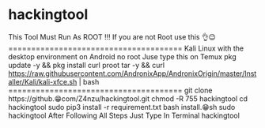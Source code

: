# hackingtool
This Tool Must Run As ROOT !!! If you are not Root use this 👌😉 ====================================== Kali Linux with the desktop environment on Android no root Juse type this on Temux   pkg update -y &amp;&amp; pkg install curl proot tar -y &amp;&amp; curl https://raw.githubusercontent.com/AndronixApp/AndronixOrigin/master/Installer/Kali/kali-xfce.sh | bash ======================================  git clone https://github.😁com/Z4nzu/hackingtool.git  chmod -R 755 hackingtool    cd hackingtool  sudo pip3 install -r requirement.txt  bash install.😁sh  sudo hackingtool After Following All Steps Just Type In Terminal  hackingtool
